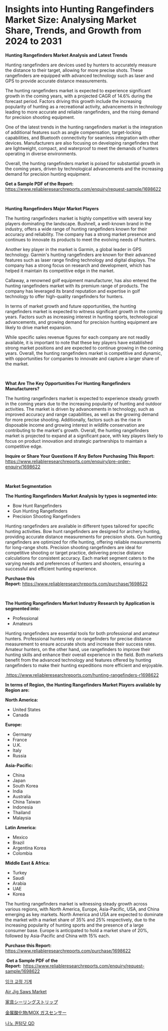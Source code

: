 <p><h1>Insights into Hunting Rangefinders Market Size: Analysing Market Share, Trends, and Growth from 2024 to 2031</h1></p><p><strong>Hunting Rangefinders Market Analysis and Latest Trends</strong></p>
<p><p>Hunting rangefinders are devices used by hunters to accurately measure the distance to their target, allowing for more precise shots. These rangefinders are equipped with advanced technology such as laser and GPS to provide accurate distance measurements.</p><p>The hunting rangefinders market is expected to experience significant growth in the coming years, with a projected CAGR of 14.6% during the forecast period. Factors driving this growth include the increasing popularity of hunting as a recreational activity, advancements in technology leading to more accurate and reliable rangefinders, and the rising demand for precision shooting equipment.</p><p>One of the latest trends in the hunting rangefinders market is the integration of additional features such as angle compensation, target-locking capabilities, and Bluetooth connectivity for seamless integration with other devices. Manufacturers are also focusing on developing rangefinders that are lightweight, compact, and waterproof to meet the demands of hunters operating in diverse environments.</p><p>Overall, the hunting rangefinders market is poised for substantial growth in the coming years, driven by technological advancements and the increasing demand for precision hunting equipment.</p></p>
<p><strong>Get a Sample PDF of the Report:&nbsp;</strong> <a href="https://www.reliableresearchreports.com/enquiry/request-sample/1698622">https://www.reliableresearchreports.com/enquiry/request-sample/1698622</a></p>
<p>&nbsp;</p>
<p><strong>Hunting Rangefinders Major Market Players</strong></p>
<p><p>The hunting rangefinders market is highly competitive with several key players dominating the landscape. Bushnell, a well-known brand in the industry, offers a wide range of hunting rangefinders known for their accuracy and reliability. The company has a strong market presence and continues to innovate its products to meet the evolving needs of hunters.</p><p>Another key player in the market is Garmin, a global leader in GPS technology. Garmin's hunting rangefinders are known for their advanced features such as laser range finding technology and digital displays. The company has a strong focus on research and development, which has helped it maintain its competitive edge in the market.</p><p>Callaway, a renowned golf equipment manufacturer, has also entered the hunting rangefinders market with its premium range of products. The company has leveraged its brand reputation and expertise in golf technology to offer high-quality rangefinders for hunters.</p><p>In terms of market growth and future opportunities, the hunting rangefinders market is expected to witness significant growth in the coming years. Factors such as increasing interest in hunting sports, technological advancements, and growing demand for precision hunting equipment are likely to drive market expansion.</p><p>While specific sales revenue figures for each company are not readily available, it is important to note that these key players have established strong market positions and are expected to continue growing in the coming years. Overall, the hunting rangefinders market is competitive and dynamic, with opportunities for companies to innovate and capture a larger share of the market.</p></p>
<p>&nbsp;</p>
<p><strong>What Are The Key Opportunities For Hunting Rangefinders Manufacturers?</strong></p>
<p><p>The hunting rangefinders market is expected to experience steady growth in the coming years due to the increasing popularity of hunting and outdoor activities. The market is driven by advancements in technology, such as improved accuracy and range capabilities, as well as the growing demand for more precise shooting. Additionally, factors such as the rise in disposable income and growing interest in wildlife conservation are contributing to the market's growth. Overall, the hunting rangefinders market is projected to expand at a significant pace, with key players likely to focus on product innovation and strategic partnerships to maintain a competitive edge.</p></p>
<p><strong>Inquire or Share Your Questions If Any Before Purchasing This Report:</strong> <a href="https://www.reliableresearchreports.com/enquiry/pre-order-enquiry/1698622">https://www.reliableresearchreports.com/enquiry/pre-order-enquiry/1698622</a></p>
<p>&nbsp;</p>
<p><strong>Market Segmentation</strong></p>
<p><strong>The Hunting Rangefinders Market Analysis by types is segmented into:</strong></p>
<p><ul><li>Bow Hunt Rangefinders</li><li>Gun Hunting Rangefinders</li><li>Precision Shooting Rangefinders</li></ul></p>
<p><p>Hunting rangefinders are available in different types tailored for specific hunting activities. Bow hunt rangefinders are designed for archery hunting, providing accurate distance measurements for precision shots. Gun hunting rangefinders are optimized for rifle hunting, offering reliable measurements for long-range shots. Precision shooting rangefinders are ideal for competitive shooting or target practice, delivering precise distance calculations for consistent accuracy. Each market segment caters to the varying needs and preferences of hunters and shooters, ensuring a successful and efficient hunting experience.</p></p>
<p><strong>Purchase this Report:&nbsp;</strong><a href="https://www.reliableresearchreports.com/purchase/1698622">https://www.reliableresearchreports.com/purchase/1698622</a></p>
<p>&nbsp;</p>
<p><strong>The Hunting Rangefinders Market Industry Research by Application is segmented into:</strong></p>
<p><ul><li>Professional</li><li>Amateurs</li></ul></p>
<p><p>Hunting rangefinders are essential tools for both professional and amateur hunters. Professional hunters rely on rangefinders for precise distance measurement to ensure accurate shots and increase their success rates. Amateur hunters, on the other hand, use rangefinders to improve their hunting skills and enhance their overall experience in the field. Both markets benefit from the advanced technology and features offered by hunting rangefinders to make their hunting expeditions more efficient and enjoyable.</p></p>
<p><a href="https://www.reliableresearchreports.com/hunting-rangefinders-r1698622">&nbsp;https://www.reliableresearchreports.com/hunting-rangefinders-r1698622</a></p>
<p><strong>In terms of Region, the Hunting Rangefinders Market Players available by Region are:</strong></p>
<p>
    <p> <strong> North America: </strong>
        <ul>
            <li>United States</li>
            <li>Canada</li>
        </ul>
        </p> 
    <p> <strong> Europe: </strong>
        <ul>
            <li>Germany</li>
            <li>France</li>
            <li>U.K.</li>
            <li>Italy</li>
            <li>Russia</li>
        </ul>
        </p> 
    <p> <strong> Asia-Pacific: </strong>
        <ul>
            <li>China</li>
            <li>Japan</li>
            <li>South Korea</li>
            <li>India</li>
            <li>Australia</li>
            <li>China Taiwan</li>
            <li>Indonesia</li>
            <li>Thailand</li>
            <li>Malaysia</li>
        </ul>
        </p> 
    <p> <strong> Latin America: </strong>
        <ul>
            <li>Mexico</li>
            <li>Brazil</li>
            <li>Argentina Korea</li>
            <li>Colombia</li>
        </ul>
        </p> 
    <p> <strong> Middle East & Africa: </strong>
        <ul>
            <li>Turkey</li>
            <li>Saudi</li>
            <li>Arabia</li>
            <li>UAE</li>
            <li>Korea</li>
        </ul>
    </p>
    </p>
<p><p>The hunting rangefinders market is witnessing steady growth across various regions, with North America, Europe, Asia-Pacific, USA, and China emerging as key markets. North America and USA are expected to dominate the market with a market share of 35% and 25% respectively, due to the increasing popularity of hunting sports and the presence of a large consumer base. Europe is anticipated to hold a market share of 20%, followed by Asia-Pacific and China with 15% each.</p></p>
<p><strong>Purchase this Report: </strong><a href="https://www.reliableresearchreports.com/purchase/1698622">https://www.reliableresearchreports.com/purchase/1698622</a></p>
<p>&nbsp;<strong>Get a Sample PDF of the Report:&nbsp;&nbsp;</strong><a href="https://www.reliableresearchreports.com/enquiry/request-sample/1698622">https://www.reliableresearchreports.com/enquiry/request-sample/1698622</a></p>
<p><strong></strong></p>
<p><p><a href="https://medium.com/@kellylyncyh543964/%EC%9E%89%ED%81%AC-%ED%94%84%EB%A3%A8%ED%95%91-%EA%B8%B0%EA%B3%84-%EC%8B%9C%EC%9E%A5-%EB%B3%B4%EA%B3%A0%EC%84%9C%EB%8A%94-%EC%9D%B4-%EC%8B%9C%EC%9E%A5%EC%9D%98-%EC%B5%9C%EC%8B%A0-%ED%8A%B8%EB%A0%8C%EB%93%9C%EC%99%80-%EC%84%B1%EC%9E%A5-%EA%B8%B0%ED%9A%8C%EB%A5%BC-%EB%B3%B4%EC%97%AC%EC%A4%8D%EB%8B%88%EB%8B%A4-d66b3af2f2d6">잉크 교정 기계</a></p><p><a href="https://github.com/AlysaLedner2023/Market-Research-Report-List-1/blob/main/air-jig-saws-market.md">Air Jig Saws Market</a></p><p><a href="https://medium.com/@kelsitorphy644/%E5%AE%B6%E5%85%B7%E3%81%AE%E3%82%B7%E3%83%BC%E3%83%AA%E3%83%B3%E3%82%B0%E3%82%B9%E3%83%88%E3%83%AA%E3%83%83%E3%83%97%E5%B8%82%E5%A0%B4%E3%81%AE%E3%82%B7%E3%82%A7%E3%82%A2%E3%81%AE%E9%80%B2%E5%8C%96%E3%81%A8%E5%B8%82%E5%A0%B4%E6%88%90%E9%95%B7%E3%83%88%E3%83%AC%E3%83%B3%E3%83%892024%E5%B9%B4%E3%81%8B%E3%82%892031%E5%B9%B4%E3%81%BE%E3%81%A7-e350f920384b">家具シーリングストリップ</a></p><p><a href="https://github.com/laurenreichert/Market-Research-Report-List-2/blob/main/6600115123696.md">金属酸化物/MOX ガスセンサー</a></p><p><a href="https://github.com/plelbej847484502/Market-Research-Report-List-2/blob/main/5108673122550.md">나노 퀀텀닷 QD</a></p></p>